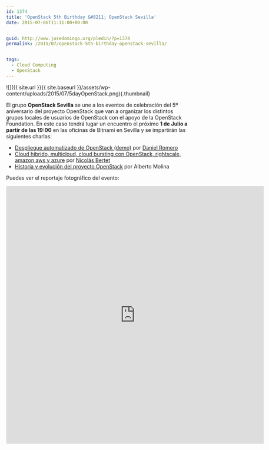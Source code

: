 ```yaml
---
id: 1374
title: 'OpenStack 5th Birthday &#8211; OpenStack Sevilla'
date: 2015-07-06T11:11:00+00:00


guid: http://www.josedomingo.org/pledin/?p=1374
permalink: /2015/07/openstack-5th-birthday-openstack-sevilla/


tags:
  - Cloud Computing
  - OpenStack
---
```

![]({{ site.url }}{{ site.baseurl }}/assets/wp-content/uploads/2015/07/5dayOpenStack.png){.thumbnail}

El grupo **OpenStack Sevilla** se une a los eventos de celebración del 5º aniversario del proyecto OpenStack que van a organizar los distintos grupos locales de usuarios de OpenStack con el apoyo de la OpenStack Foundation. En este caso tendrá lugar un encuentro el próximo **1 de Julio a partir de las 19:00** en las oficinas de Bitnami en Sevilla y se impartirán las siguientes charlas:

  * [Despliegue automatizado de OpenStack (demo)](http://www.slideshare.net/DanielRomeroSnchez1/despliegue-automatizado-de-openstack-con-mirantis) por [Daniel Romero](http://www.slideshare.net/DanielRomeroSnchez1)
  * [Cloud hibrido, multicloud, cloud bursting con OpenStack, rightscale, amazon aws y azure](http://es.slideshare.net/bn-cloud/5th-birthday-openstack-sevilla-cloud-bursting) por [Nicolás Bertet](http://www.slideshare.net/bn-cloud)
  * [Historia y evolución del proyecto OpenStack](http://www.slideshare.net/alberto.molina/open-stack-5th-birthday-slide-deck) por Alberto Molina

Puedes ver el reportaje fotográfico del evento:

<iframe src="http://www.flickr.com/slideShow/index.gne?group_id=&user_id=16117002@N00&set_id=&text=" width="700" height="700" frameborder="0" scrolling="no" align="center"></iframe>


<!-- AddThis Advanced Settings generic via filter on the_content -->

<!-- AddThis Share Buttons generic via filter on the_content -->
